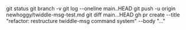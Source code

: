 git status
git branch -v
git log --oneline main..HEAD
git push -u origin newhoggy/twiddle-msg-test.md
git diff main...HEAD
gh pr create --title "refactor: restructure twiddle-msg command system" --body "..."